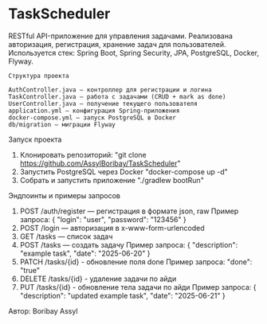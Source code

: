 # TaskScheduler
RESTful API-приложение для управления задачами. 
Реализована авторизация, регистрация, хранение задач для пользователей. Используется стек: Spring Boot, Spring Security, JPA, PostgreSQL, Docker, Flyway.
    


    Структура проекта

    AuthController.java — контроллер для регистрации и логина
    TaskController.java — работа с задачами (CRUD + mark as done)
    UserController.java — получение текущего пользователя
    application.yml — конфигурация Spring-приложения
    docker-compose.yml — запуск PostgreSQL в Docker
    db/migration — миграции Flyway


Запуск проекта
1. Клонировать репозиторий: "git clone https://github.com/AssylBoribay/TaskScheduler"
2. Запустить PostgreSQL через Docker
"docker-compose up -d"
3. Собрать и запустить приложение
"./gradlew bootRun"

Эндпоинты и примеры запросов
1. POST /auth/register — регистрация в формате json, raw
    Пример запроса: 
    {
    "login": "user",
    "password": "123456"
    }
2. POST /login — авторизация в x-www-form-urlencoded
3. GET /tasks — список задач
4. POST /tasks — создать задачу
   Пример запроса:
   {
   "description": "example task",
   "date": "2025-06-20"
   }
5. PATCH /tasks/{id} - обновление поля done
   Пример запроса:
   "done": "true"
6. DELETE /tasks/{id} - удаление задачи по айди
7. PUT /tasks/{id} - обновление тела задачи по айди
   Пример запроса:
   {
   "description": "updated example task",
   "date": "2025-06-21"
   }

Автор: Boribay Assyl 